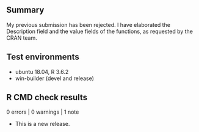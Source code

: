 ## Summary 

My previous submission has been rejected. 
I have elaborated the Description field and the value fields of the functions, 
as requested by the CRAN team.

## Test environments

* ubuntu 18.04, R 3.6.2
* win-builder (devel and release)

## R CMD check results

0 errors | 0 warnings | 1 note

* This is a new release.
